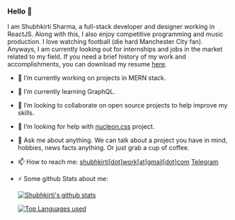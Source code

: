 ### Hello 👋

I am Shubhkirti Sharma, a full-stack developer and designer working in ReactJS. Along with this, I also enjoy competitive programming and music production. I love watching football (die hard Manchester City fan). Anyways, I am currently looking out for internships and jobs in the market related to my field. If you need a brief history of my work and accomplishments, you can download my resume [here](https://raw.githubusercontent.com/wowufoundme/wowufoundme/650cab5f5130bf05ffdd6becee74b40f840f69b3/__files/SHUBHKIRTI_SHARMA_CV.pdf).

- 🔭 I’m currently working on projects in MERN stack.
- 🌱 I’m currently learning GraphQL.
- 👯 I’m looking to collaborate on open source projects to help improve my skills.
- 🤔 I’m looking for help with [nucleon.css](https://wowufoundme.js.org/nucleon.css) project.
- 💬 Ask me about anything. We can talk about a project you have in mind, hobbies, news facts anything. Or just grab a cup of coffee.
- 📫 How to reach me: [shubhkirti[dot]work[at]gmail[dot]com](mailto:shubhkirti.work@gmail.com) [Telegram](https://t.me/shubhkirti)
- ⚡ Some github Stats about me:

  [![Shubhkirti's github stats](https://github-readme-stats.vercel.app/api?username=wowufoundme&show_icons=true&theme=tokyonight)](https://wowufoundme.js.org)

  [![Top Languages used](https://github-readme-stats.vercel.app/api/top-langs/?username=anuraghazra&hide=javascript,html)](https://github.com/anuraghazra/github-readme-stats)
